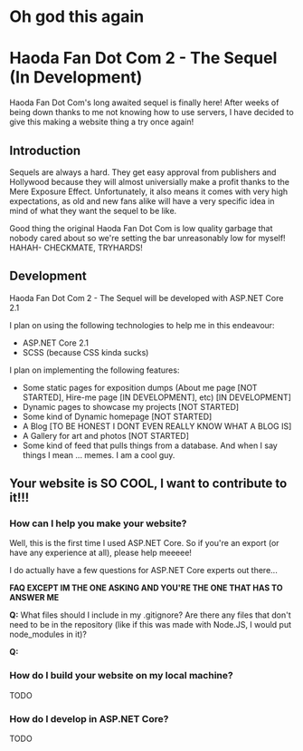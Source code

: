 # Oh god this again

# Haoda Fan Dot Com 2 - The Sequel (In Development) 
Haoda Fan Dot Com's long awaited sequel is finally here! After weeks of being down thanks to me not knowing how to use servers, I have decided to give this making a website thing a try once again! 

## Introduction

Sequels are always a hard. They get easy approval from publishers and Hollywood because they will almost universially make a profit thanks to the Mere Exposure Effect. Unfortunately, it also means it comes with very high expectations, as old and new fans alike will have a very specific idea in mind of what they want the sequel to be like.

Good thing the original Haoda Fan Dot Com is low quality garbage that nobody cared about so we're setting the bar unreasonably low for myself! HAHAH- CHECKMATE, TRYHARDS!

## Development

Haoda Fan Dot Com 2 - The Sequel will be developed with ASP.NET Core 2.1

I plan on using the following technologies to help me in this endeavour:
- ASP.NET Core 2.1
- SCSS (because CSS kinda sucks)

I plan on implementing the following features:
- Some static pages for exposition dumps (About me page [NOT STARTED], Hire-me page [IN DEVELOPMENT], etc) [IN DEVELOPMENT]
- Dynamic pages to showcase my projects [NOT STARTED]
- Some kind of Dynamic homepage [NOT STARTED]
- A Blog [TO BE HONEST I DONT EVEN REALLY KNOW WHAT A BLOG IS]
- A Gallery for art and photos [NOT STARTED]
- Some kind of feed that pulls things from a database. And when I say things I mean ... memes. I am a cool guy.

## Your website is SO COOL, I want to contribute to it!!!

### How can I help you make your website? 

Well, this is the first time I used ASP.NET Core. So if you're an export (or have any experience at all), please help meeeee! 

I do actually have a few questions for ASP.NET Core experts out there... 

**FAQ EXCEPT IM THE ONE ASKING AND YOU'RE THE ONE THAT HAS TO ANSWER ME**

**Q:** What files should I include in my .gitignore? Are there any files that don't need to be in the repository (like if this was made with Node.JS, I would put node_modules in it)? 

**Q:** 

### How do I build your website on my local machine?

TODO

### How do I develop in ASP.NET Core?

TODO
